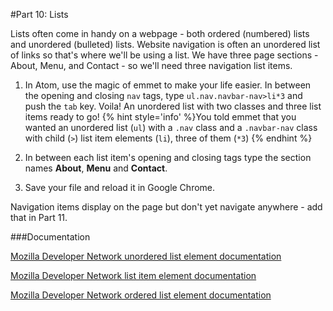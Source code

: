 #Part 10: Lists

Lists often come in handy on a webpage - both ordered (numbered) lists and unordered (bulleted) lists.  Website navigation is often an unordered list of links so that's where we'll be using a list. We have three page sections - About, Menu, and Contact - so we'll need three navigation list items.

 1. In Atom, use the magic of emmet to make your life easier.  In between the opening and closing `nav` tags, type `ul.nav.navbar-nav>li*3` and push the `tab` key.  Voila! An unordered list with two classes and three list items ready to go!
 {% hint style='info' %}You told emmet that you wanted an unordered list (`ul`) with a `.nav` class and a `.navbar-nav` class with child (`>`) list item elements (`li`), three of them (`*3`) {% endhint %}
 
 2. In between each list item's opening and closing tags type the section names **About**, **Menu** and **Contact**.
 
 3. Save your file and reload it in Google Chrome.
 
Navigation items display on the page but don't yet navigate anywhere - add that in Part 11.

###Documentation

[Mozilla Developer Network unordered list element documentation](https://developer.mozilla.org/en-US/docs/Web/HTML/Element/ul)

[Mozilla Developer Network list item element documentation](https://developer.mozilla.org/en-US/docs/Web/HTML/Element/li)

[Mozilla Developer Network ordered list element documentation](https://developer.mozilla.org/en-US/docs/Web/HTML/Element/ol)